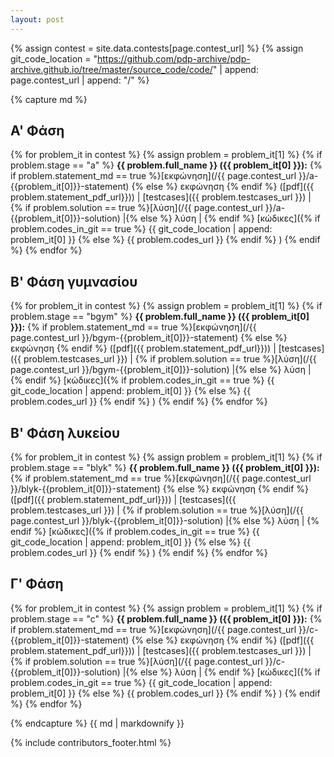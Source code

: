 ```yaml
---
layout: post
---
```

{% assign contest = site.data.contests[page.contest_url] %}
{% assign git_code_location = "https://github.com/pdp-archive/pdp-archive.github.io/tree/master/source_code/code/" | append: page.contest_url | append: "/" %}

{% capture md %}

## Α' Φάση
{% for problem_it in contest %}
  {% assign problem = problem_it[1] %} 
  {% if problem.stage == "a" %}
**{{ problem.full_name }} ({{ problem_it[0] }}):**
{% if problem.statement_md == true %}[εκφώνηση](/{{ page.contest_url }}/a-{{problem_it[0]}}-statement) {% else %} εκφώνηση {% endif %}
([pdf]({{ problem.statement_pdf_url}})) \|
[testcases]({{ problem.testcases_url }}) \|
{% if problem.solution == true %}[λύση](/{{ page.contest_url }}/a-{{problem_it[0]}}-solution) \|{% else %} λύση \| {% endif %}
[κώδικες]({% if problem.codes_in_git == true %} {{ git_code_location | append: problem_it[0] }} {% else %} {{ problem.codes_url }} {% endif %} )
{% endif %}
{% endfor %}

## Β' Φάση γυμνασίου
{% for problem_it in contest %}
  {% assign problem = problem_it[1] %} 
  {% if problem.stage == "bgym" %}
**{{ problem.full_name }} ({{ problem_it[0] }}):**
{% if problem.statement_md == true %}[εκφώνηση](/{{ page.contest_url }}/bgym-{{problem_it[0]}}-statement) {% else %} εκφώνηση {% endif %}
([pdf]({{ problem.statement_pdf_url}})) \|
[testcases]({{ problem.testcases_url }}) \|
{% if problem.solution == true %}[λύση](/{{ page.contest_url }}/bgym-{{problem_it[0]}}-solution) \|{% else %} λύση \| {% endif %}
[κώδικες]({% if problem.codes_in_git == true %} {{ git_code_location | append: problem_it[0] }} {% else %} {{ problem.codes_url }} {% endif %} )
{% endif %}
{% endfor %}

## Β' Φάση λυκείου
{% for problem_it in contest %}
  {% assign problem = problem_it[1] %} 
  {% if problem.stage == "blyk" %}
**{{ problem.full_name }} ({{ problem_it[0] }}):**
{% if problem.statement_md == true %}[εκφώνηση](/{{ page.contest_url }}/blyk-{{problem_it[0]}}-statement) {% else %} εκφώνηση {% endif %}
([pdf]({{ problem.statement_pdf_url}})) \|
[testcases]({{ problem.testcases_url }}) \|
{% if problem.solution == true %}[λύση](/{{ page.contest_url }}/blyk-{{problem_it[0]}}-solution) \|{% else %} λύση \| {% endif %}
[κώδικες]({% if problem.codes_in_git == true %} {{ git_code_location | append: problem_it[0] }} {% else %} {{ problem.codes_url }} {% endif %} )
{% endif %}
{% endfor %}
## Γ' Φάση
{% for problem_it in contest %}
  {% assign problem = problem_it[1] %} 
  {% if problem.stage == "c" %}
**{{ problem.full_name }} ({{ problem_it[0] }}):**
{% if problem.statement_md == true %}[εκφώνηση](/{{ page.contest_url }}/c-{{problem_it[0]}}-statement) {% else %} εκφώνηση {% endif %}
([pdf]({{ problem.statement_pdf_url}})) \|
[testcases]({{ problem.testcases_url }}) \|
{% if problem.solution == true %}[λύση](/{{ page.contest_url }}/c-{{problem_it[0]}}-solution) \|{% else %} λύση \| {% endif %}
[κώδικες]({% if problem.codes_in_git == true %} {{ git_code_location | append: problem_it[0] }} {% else %} {{ problem.codes_url }} {% endif %} )
{% endif %}
{% endfor %}

{% endcapture %}
{{ md | markdownify }}

<div id="footer_space"></div>
{% include contributors_footer.html %}
